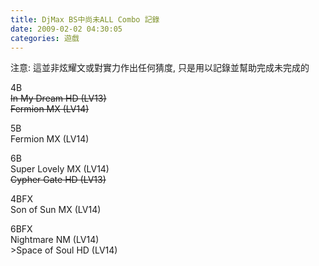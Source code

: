```yaml
---
title: DjMax BS中尚未ALL Combo 記錄
date: 2009-02-02 04:30:05
categories: 遊戲
---
```


  
注意: 這並非炫耀文或對實力作出任何猜度, 只是用以記錄並幫助完成未完成的  
  
4B  
<span style="text-decoration: line-through;">In My Dream HD (LV13)</span>  
<span style="text-decoration: line-through;">Fermion MX (LV14)</span>  
  
5B  
Fermion MX (LV14)  
  
6B  
Super Lovely MX (LV14)  
<span style="text-decoration: line-through;">Cypher Gate HD (LV13)</span>  
  
4BFX  
Son of Sun MX (LV14)  
  
6BFX  
Nightmare NM (LV14)  
&gt;Space of Soul HD (LV14)  